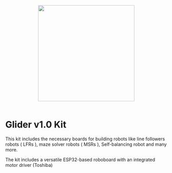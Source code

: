 
<div align="center"> 
    <img src="../image_assets/Glider_v1_0_kit.png", height=300> 
</div>

</br>

# Glider v1.0 Kit

This kit includes the necessary boards for building robots like line followers robots ( LFRs ), maze solver robots ( MSRs ), Self-balancing robot and many more.

The kit includes a versatile ESP32-based roboboard with an integrated motor driver (Toshiba)